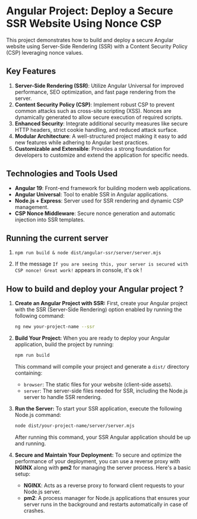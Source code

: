# Angular Project: Deploy a Secure SSR Website Using Nonce CSP

This project demonstrates how to build and deploy a secure Angular website using Server-Side Rendering (SSR) with a Content Security Policy (CSP) leveraging nonce values.

## Key Features

1. **Server-Side Rendering (SSR)**: Utilize Angular Universal for improved performance, SEO optimization, and fast page rendering from the server.  
2. **Content Security Policy (CSP)**: Implement robust CSP to prevent common attacks such as cross-site scripting (XSS). Nonces are dynamically generated to allow secure execution of required scripts.  
3. **Enhanced Security**: Integrate additional security measures like secure HTTP headers, strict cookie handling, and reduced attack surface.  
4. **Modular Architecture**: A well-structured project making it easy to add new features while adhering to Angular best practices.  
5. **Customizable and Extensible**: Provides a strong foundation for developers to customize and extend the application for specific needs.

## Technologies and Tools Used

- **Angular 19**: Front-end framework for building modern web applications.  
- **Angular Universal**: Tool to enable SSR in Angular applications.  
- **Node.js + Express**: Server used for SSR rendering and dynamic CSP management.  
- **CSP Nonce Middleware**: Secure nonce generation and automatic injection into SSR templates.  

## Running the current server

1. ```npm run build & node dist/angular-ssr/server/server.mjs```

2. If the message ```If you are seeing this, your server is secured with CSP nonce! Great work!``` appears in console, it's ok !


## How to build and deploy your Angular project ?


1. **Create an Angular Project with SSR:**
   First, create your Angular project with the SSR (Server-Side Rendering) option enabled by running the following command:
   ```bash
   ng new your-project-name --ssr
   ```

2. **Build Your Project:**
   When you are ready to deploy your Angular application, build the project by running:
   ```bash
   npm run build
   ```
   This command will compile your project and generate a `dist/` directory containing:
   - `browser`: The static files for your website (client-side assets).
   - `server`: The server-side files needed for SSR, including the Node.js server to handle SSR rendering.

3. **Run the Server:**
   To start your SSR application, execute the following Node.js command:
   ```bash
   node dist/your-project-name/server/server.mjs
   ```
   After running this command, your SSR Angular application should be up and running.

4. **Secure and Maintain Your Deployment:**
   To secure and optimize the performance of your deployment, you can use a reverse proxy with **NGINX** along with **pm2** for managing the server process. Here's a basic setup:
   - **NGINX**: Acts as a reverse proxy to forward client requests to your Node.js server.
   - **pm2**: A process manager for Node.js applications that ensures your server runs in the background and restarts automatically in case of crashes.
